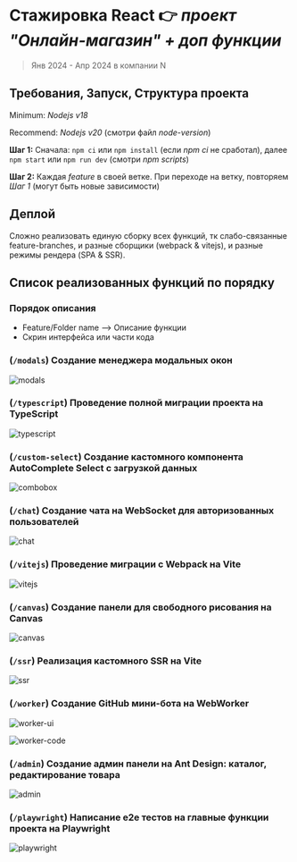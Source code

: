# Стажировка React 👉 _проект "Онлайн-магазин" + доп функции_

> Янв 2024 - Апр 2024 в компании N

## Требования, Запуск, Структура проекта

Minimum: _Nodejs v18_

Recommend: _Nodejs v20_ (смотри файл _node-version_)

**Шаг 1:** Сначала: `npm ci` или `npm install` (если _npm ci_ не сработал), далее `npm start` или `npm run dev` (смотри _npm scripts_)

**Шаг 2:** Каждая _feature_ в своей ветке. При переходе на ветку, повторяем _Шаг 1_ (могут быть новые зависимости)

## Деплой

Сложно реализовать единую сборку всех функций, тк слабо-связанные feature-branches, и разные сборщики (webpack & vitejs), и разные режимы рендера (SPA & SSR).

## Список реализованных функций по порядку

### Порядок описания

- Feature/Folder name --> Описание функции
- Скрин интерфейса или части кода

### (`/modals`) Создание менеджера модальных окон

![modals](previews/modals.webp)

### (`/typescript`) Проведение полной миграции проекта на TypeScript

![typescript](previews/typescript.webp)

### (`/custom-select`) Создание кастомного компонента AutoComplete Select с загрузкой данных

![combobox](previews/custom-select.webp)

### (`/chat`) Создание чата на WebSocket для авторизованных пользователей

![chat](previews/chat.webp)

### (`/vitejs`) Проведение миграции с Webpack на Vite

![vitejs](previews/vitejs.webp)

### (`/canvas`) Создание панели для свободного рисования на Canvas

![canvas](previews/canvas.webp)

### (`/ssr`) Реализация кастомного SSR на Vite

![ssr](previews/ssr.webp)

### (`/worker`) Создание GitHub мини-бота на WebWorker

![worker-ui](previews/worker-1a.webp)

![worker-code](previews/worker-2.webp)

### (`/admin`) Создание админ панели на Ant Design: каталог, редактирование товара

![admin](previews/admin.webp)

### (`/playwright`) Написание e2e тестов на главные функции проекта на Playwright

![playwright](previews/playwright.webp)

